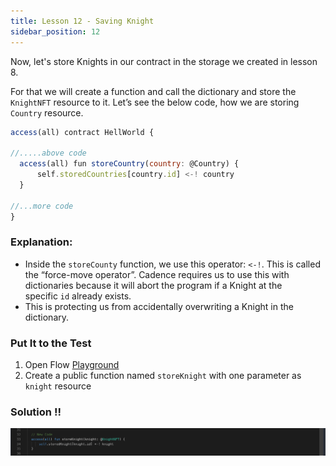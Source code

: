 ```yaml
---
title: Lesson 12 - Saving Knight
sidebar_position: 12
---
```


Now, let's store Knights in our contract in the storage we created in lesson 8.

For that we will create a function and call the dictionary and store the `KnightNFT` resource to it. Let’s see the below code, how we are storing `Country` resource.

```jsx
access(all) contract HellWorld {

//.....above code
  access(all) fun storeCountry(country: @Country) {
      self.storedCountries[country.id] <-! country
  }

//...more code
}
```

### **Explanation:**

- Inside the `storeCounty` function, we use this operator: `<-!`. This is called the “force-move operator”. Cadence requires us to use this with dictionaries because it will abort the program if a Knight at the specific `id` already exists.
- This is protecting us from accidentally overwriting a Knight in the dictionary.

### Put It to the Test

1. Open Flow [Playground](https://play.flow.com/)
2. Create a public function named `storeKnight` with one parameter as `knight` resource

### Solution !!

![Alt text](image-8.png)
